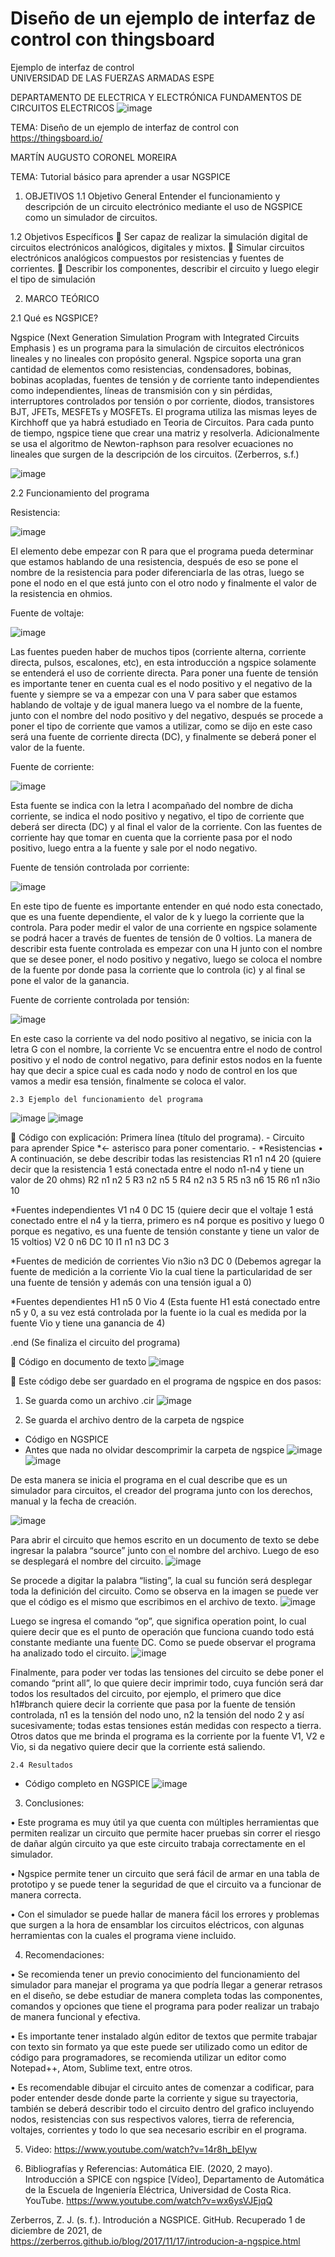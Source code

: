 # Diseño de un ejemplo de interfaz de control con thingsboard
Ejemplo de interfaz de control  
UNIVERSIDAD DE LAS FUERZAS ARMADAS ESPE

DEPARTAMENTO DE ELECTRICA Y ELECTRÓNICA
FUNDAMENTOS DE CIRCUITOS ELECTRICOS
               ![image](https://user-images.githubusercontent.com/95496629/144930417-976da442-2b34-4ba9-92e7-859596ccb269.png)


 


TEMA:
Diseño de un ejemplo de interfaz de control con https://thingsboard.io/

MARTÍN AUGUSTO CORONEL MOREIRA




TEMA: Tutorial básico para aprender a usar NGSPICE
1.	OBJETIVOS
1.1 Objetivo General
Entender el funcionamiento y descripción de un circuito electrónico mediante el uso de NGSPICE como un simulador de circuitos.

1.2 Objetivos Específicos
	Ser capaz de realizar la simulación digital de circuitos electrónicos analógicos, digitales y mixtos.
	Simular circuitos electrónicos analógicos compuestos por resistencias y fuentes de corrientes. 
	Describir los componentes, describir el circuito y luego elegir el tipo de simulación

2.	MARCO TEÓRICO

2.1 Qué es NGSPICE?

Ngspice (Next Generation Simulation Program with Integrated Circuits Emphasis ) es un programa para la simulación de circuitos electrónicos lineales y no lineales con propósito general.
Ngspice soporta una gran cantidad de elementos como resistencias, condensadores, bobinas, bobinas acopladas, fuentes de tensión y de corriente tanto independientes como independientes, líneas de transmisión con y sin pérdidas, interruptores controlados por tensión o por corriente, diodos, transistores BJT, JFETs, MESFETs y MOSFETs. 
El programa utiliza las mismas leyes de Kirchhoff que ya habrá estudiado en Teoria de Circuitos. Para cada punto de tiempo, ngspice tiene que crear una matriz y resolverla. Adicionalmente se usa el algoritmo de Newton-raphson para resolver ecuaciones no lineales que surgen de la descripción de los circuitos. (Zerberros, s.f.)

 ![image](https://user-images.githubusercontent.com/95496629/144930491-064b3d75-2451-4f1a-8fc8-9fad46dcc9d6.png)



2.2 Funcionamiento del programa

Resistencia:

 ![image](https://user-images.githubusercontent.com/95496629/144930524-ad8879da-88c7-40e5-be32-8304260ac77b.png)

El elemento debe empezar con R para que el programa pueda determinar que estamos hablando de una resistencia, después de eso se pone el nombre de la resistencia para poder diferenciarla de las otras, luego se pone el nodo en el que está junto con el otro nodo y finalmente el valor de la resistencia en ohmios. 

Fuente de voltaje:

 ![image](https://user-images.githubusercontent.com/95496629/144930538-7cf4d269-f197-4449-bb65-69216b79e833.png)

Las fuentes pueden haber de muchos tipos (corriente alterna, corriente directa, pulsos, escalones, etc), en esta introducción a ngspice solamente se entenderá el uso de corriente directa. Para poner una fuente de tensión es importante tener en cuenta cual es el nodo positivo y el negativo de la fuente y siempre se va a empezar con una V para saber que estamos hablando de voltaje y de igual manera luego va el nombre de la fuente, junto con el nombre del nodo positivo y del negativo, después se procede a poner el tipo de corriente que vamos a utilizar, como se dijo en este caso será una fuente de corriente directa (DC), y finalmente se deberá poner el valor de la fuente.

Fuente de corriente:

 ![image](https://user-images.githubusercontent.com/95496629/144930557-9d7c4312-fe27-42a1-8227-682584c0ce30.png)

Esta fuente se indica con la letra I acompañado del nombre de dicha corriente, se indica el nodo positivo y negativo, el tipo de corriente que deberá ser directa (DC) y al final el valor de la corriente. Con las fuentes de corriente hay que tomar en cuenta que la corriente pasa por el nodo positivo, luego entra a la fuente y sale por el nodo negativo.

Fuente de tensión controlada por corriente:

 ![image](https://user-images.githubusercontent.com/95496629/144930565-6d3c9985-4591-47ad-a81f-69b979437a8f.png)

En este tipo de fuente es importante entender en qué nodo esta conectado, que es una fuente dependiente, el valor de k y luego la corriente que la controla. Para poder medir el valor de una corriente en ngspice solamente se podrá hacer a través de fuentes de tensión de 0 voltios. La manera de describir esta fuente controlada es empezar con una H junto con el nombre que se desee poner, el nodo positivo y negativo, luego se coloca el nombre de la fuente por donde pasa la corriente que lo controla (ic) y al final se pone el valor de la ganancia.



Fuente de corriente controlada por tensión:

 ![image](https://user-images.githubusercontent.com/95496629/144930579-6ad32a58-aa55-4489-8be8-9013298d38d9.png)

En este caso la corriente va del nodo positivo al negativo, se inicia con la letra G con el nombre, la corriente Vc se encuentra entre el nodo de control positivo y el nodo de control negativo, para definir estos nodos en la fuente hay que decir a spice cual es cada nodo y nodo de control en los que vamos a medir esa tensión, finalmente se coloca el valor.

	2.3 Ejemplo del funcionamiento del programa
 ![image](https://user-images.githubusercontent.com/95496629/144930603-f7fed94f-b9dd-4fac-9ad1-58f877065a56.png)
![image](https://user-images.githubusercontent.com/95496629/144930627-5c471e31-03c8-4643-9289-fc6fdb055dcb.png)


 


	Código con explicación:
Primera línea (título del programa). - Circuito para aprender Spice
*<- asterisco para poner comentario. - *Resistencias
•	A continuación, se debe describir todas las resistencias 
R1 n1 n4 20 (quiere decir que la resistencia 1 está conectada entre el nodo n1-n4 y tiene un valor de 20 ohms)
R2 n1 n2 5
R3 n2 n5 5
R4 n2 n3 5
R5 n3 n6 15
R6 n1 n3io 10

*Fuentes independientes
V1 n4 0 DC 15 (quiere decir que el voltaje 1 está conectado entre el n4 y la tierra, primero es n4 porque es positivo y luego 0 porque es negativo, es una fuente de tensión constante y tiene un valor de 15 voltios)
V2 0 n6 DC 10
I1 n1 n3 DC 3

*Fuentes de medición de corrientes
Vio n3io n3 DC 0 (Debemos agregar la fuente de medición a la corriente Vio la cual tiene la particularidad de ser una fuente de tensión y además con una tensión igual a 0)

*Fuentes dependientes
H1 n5 0 Vio 4 (Esta fuente H1 está conectado entre n5 y 0, a su vez está controlada por la fuente io la cual es medida por la fuente Vio y tiene una ganancia de 4)

.end (Se finaliza el circuito del programa)


	Código en documento de texto
 ![image](https://user-images.githubusercontent.com/95496629/144930689-8f1f2791-099c-4733-bf4a-40b6478bf77c.png)

	Este código debe ser guardado en el programa de ngspice en dos pasos:
 
1. Se guarda como un archivo .cir
 ![image](https://user-images.githubusercontent.com/95496629/144930718-072b0330-78a1-4361-8ba6-7fd337eea5ca.png)

2. Se guarda el archivo dentro de la carpeta de ngspice


-	Código en NGSPICE
-	Antes que nada no olvidar descomprimir la carpeta de ngspice
 ![image](https://user-images.githubusercontent.com/95496629/144930752-ae49ed67-5b0f-4b45-9a80-14f6d9cfd3a2.png)
![image](https://user-images.githubusercontent.com/95496629/144930782-a6c549c1-f335-46a0-9ae5-abfd0380b7d9.png)

 
De esta manera se inicia el programa en el cual describe que es un simulador para circuitos, el creador del programa junto con los derechos, manual y la fecha de creación.

![image](https://user-images.githubusercontent.com/95496629/144930796-31b74d16-52e9-4c1c-bb74-2e309bfbde72.png)

 
Para abrir el circuito que hemos escrito en un documento de texto se debe ingresar la palabra “source” junto con el nombre del archivo. Luego de eso se desplegará el nombre del circuito.
![image](https://user-images.githubusercontent.com/95496629/144930818-c4c90049-661b-40fc-8f04-98a1c532f411.png)

 
Se procede a digitar la palabra “listing”, la cual su función será desplegar toda la definición del circuito. Como se observa en la imagen se puede ver que el código es el mismo que escribimos en el archivo de texto.
![image](https://user-images.githubusercontent.com/95496629/144930828-4dbd639a-e3a4-4d7e-b052-51e0f2d52f9b.png)

 
Luego se ingresa el comando “op”, que significa operation point, lo cual quiere decir que es el punto de operación que funciona cuando todo está constante mediante una fuente DC. Como se puede observar el programa ha analizado todo el circuito.
![image](https://user-images.githubusercontent.com/95496629/144930852-77a174a9-d521-4bfb-b9d7-b3a368ee6d90.png)

 
Finalmente, para poder ver todas las tensiones del circuito se debe poner el comando “print all”, lo que quiere decir imprimir todo, cuya función será dar todos los resultados del circuito, por ejemplo, el primero que dice h1#branch quiere decir la corriente que pasa por la fuente de tensión controlada, n1 es la tensión del nodo uno, n2 la tensión del nodo 2 y así sucesivamente; todas estas tensiones están medidas con respecto a tierra. Otros datos que me brinda el programa es la corriente por la fuente V1, V2 e Vio, si da negativo quiere decir que la corriente está saliendo.

	2.4 Resultados 
-	Código completo en NGSPICE
![image](https://user-images.githubusercontent.com/95496629/144930863-32a062c8-efc7-4b18-81df-4b4bb5cbb0c8.png)

 


3.	Conclusiones:

•	Este programa es muy útil ya que cuenta con múltiples herramientas que permiten realizar un circuito que permite hacer pruebas sin correr el riesgo de dañar algún circuito ya que este circuito trabaja correctamente en el simulador.

•	Ngspice permite tener un circuito que será fácil de armar en una tabla de prototipo y se puede tener la seguridad de que el circuito va a funcionar de manera correcta.

•	Con el simulador se puede hallar de manera fácil los errores y problemas que surgen a la hora de ensamblar los circuitos eléctricos, con algunas herramientas con la cuales el programa viene incluido. 

4.	Recomendaciones:

•	Se recomienda tener un previo conocimiento del funcionamiento del simulador para manejar el programa ya que podría llegar a generar retrasos en el diseño, se debe estudiar de manera completa todas las componentes, comandos y opciones que tiene el programa para poder realizar un trabajo de manera funcional y efectiva.

•	Es importante tener instalado algún editor de textos que permite trabajar con texto sin formato ya que este puede ser utilizado como un editor de código para programadores, se recomienda utilizar un editor como Notepad++, Atom, Sublime text, entre otros.

•	Es recomendable dibujar el circuito antes de comenzar a codificar, para poder entender desde donde parte la corriente y sigue su trayectoria, también se deberá describir todo el circuito dentro del grafico incluyendo nodos, resistencias con sus respectivos valores, tierra de referencia, voltajes, corrientes y todo lo que sea necesario escribir en el programa.


5. Video:
https://www.youtube.com/watch?v=14r8h_bEIyw


6.	Bibliografías y Referencias: 
Automática EIE. (2020, 2 mayo). Introducción a SPICE con ngspice [Vídeo], Departamento de Automática de la Escuela de Ingeniería Eléctrica, Universidad de Costa Rica. YouTube. https://www.youtube.com/watch?v=wx6ysVJEjqQ

Zerberros, Z. J. (s. f.). Introdución a NGSPICE. GitHub. Recuperado 1 de diciembre de 2021, de https://zerberros.github.io/blog/2017/11/17/introducion-a-ngspice.html








